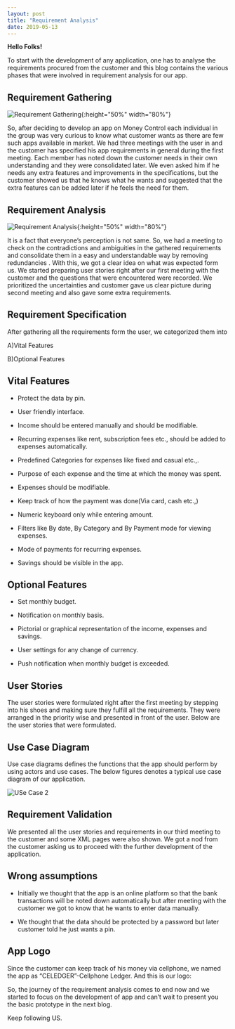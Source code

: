 ```yaml
---
layout: post
title: "Requirement Analysis"
date: 2019-05-13
---
```



**Hello Folks!** 

To start with the development of any application, one has to analyse the requirements procured from the customer and this blog contains the various phases that were involved in requirement analysis for our app. 


## Requirement Gathering

![Requirement Gathering]({{site.baseurl}}/images/RG3.png "RG3"){:height="50%" width="80%"}

So, after deciding to develop an app on Money Control each individual in the group was very curious to know what customer wants as there are few such apps available in market. We had three meetings with the user in and the customer has specified his app requirements in general during the first meeting. Each member has noted down the customer needs in their own understanding and they were consolidated later. We even asked him if he needs any extra features and improvements in the specifications, but the customer showed us that he knows what he wants and suggested that the extra features can be added later if he feels the need for them.


## Requirement Analysis

![Requirement Analysis]({{site.baseurl}}/images/RA2.jpg "RA2"){:height="50%" width="80%"}

It is a fact that everyone’s perception is not same. So, we had a meeting to check on the contradictions and ambiguities in the gathered requirements and consolidate them in a easy and understandable way by removing redundancies . With this, we got a clear idea on what was expected form us. We started preparing user stories right after our first meeting with the customer and the questions that were encountered were recorded. We prioritized the uncertainties and customer gave us clear picture during second meeting and also gave some extra requirements.


## Requirement Specification

After gathering all the requirements form the user, we categorized them into 

A)Vital Features

B)Optional Features

## Vital Features

* Protect the data by pin.

* User friendly interface.

* Income should be entered manually and should be modifiable.

* Recurring expenses like rent, subscription fees etc., should be added to expenses automatically.

* Predefined Categories for expenses like fixed and casual etc.,.

* Purpose of each expense and the time at which the money was spent.

* Expenses should be modifiable.

* Keep track of how the payment was done(Via card, cash etc.,)

* Numeric keyboard only while entering amount.

* Filters like By date, By Category and By Payment mode for viewing expenses.

* Mode of payments for recurring expenses.

* Savings should be visible in the app.

## Optional Features

* Set monthly budget.

* Notification on monthly basis.

* Pictorial or graphical representation of the income, expenses and savings.

* User settings for any change of currency.

* Push notification when monthly budget is exceeded.

## User Stories

The user stories were formulated right after the first meeting by stepping into his shoes and making sure they fulfill all the requirements. They were arranged in the priority wise and presented in front of the user. Below are the user stories that were formulated.


## Use Case Diagram  

Use case diagrams defines the functions that the app should perform by using actors and use cases. The below figures denotes a typical use case diagram of our application.


![USe Case 2]({{site.baseurl}}/images/UC2.png "USer Case for expenses")

## Requirement Validation

We presented all the user stories and requirements in our third meeting to the customer and some XML pages were also shown. We got a nod from the customer asking us to proceed with the further development of the application.

## Wrong assumptions

* Initially we thought that the app is an online platform so that the bank transactions will be noted down automatically but after meeting with the customer we got to know that he wants to enter data manually.

* We thought that the data should be protected by a password but later customer told he just wants a pin.

## App Logo

Since the customer can keep track of his money via cellphone, we named the app as “CELEDGER”-Cellphone Ledger. And this is our logo:




So, the journey of the requirement analysis comes to end now and we started to focus on the development of app and can’t wait to present you the basic prototype in the next blog. 

Keep following US.
